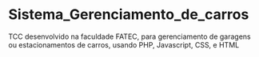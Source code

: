 # Sistema_Gerenciamento_de_carros
TCC desenvolvido na faculdade FATEC, para gerenciamento de garagens ou estacionamentos de carros, usando PHP, Javascript, CSS, e  HTML
